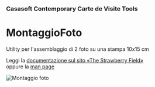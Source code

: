 ﻿### Casasoft Contemporary Carte de Visite Tools

# MontaggioFoto

Utility per l'assemblaggio di 2 foto su una stampa 10x15 cm

Leggi la [documentazione sul sito «The Strawberry Field»](https://strawberryfield.altervista.org/carte_de_visite/montaggio_foto.php)  
oppure la [man page](man_MontaggioFoto.md)

![Montaggio foto](https://strawberryfield.altervista.org/carte_de_visite/foto/cdv_immagini_ritagliate.jpg)

